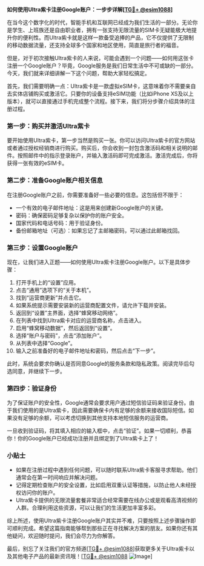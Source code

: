 **如何使用Ultra紫卡注册Google账户：一步步详解[[TG💪+ @esim1088](https://t.me/s/esim1088)]**

在当今这个数字化的时代，智能手机和互联网已经成为我们生活的一部分。无论你是学生、上班族还是自由职业者，拥有一张支持无限流量的SIM卡无疑能极大地提升你的便利性。而Ultra紫卡就是这样一款备受追捧的产品，它不仅提供了无限制的移动数据流量，还支持全球多个国家和地区使用，简直是旅行者的福音。

但是，对于初次接触Ultra紫卡的人来说，可能会遇到一个问题——如何用这张卡注册一个Google账户？毕竟，Google服务是我们日常生活中不可或缺的一部分。今天，我们就来详细讲解一下这个问题，帮助大家轻松搞定。

首先，我们需要明确一点：Ultra紫卡是一款虚拟eSIM卡，这意味着你不需要亲自去实体店铺购买或激活它。只要你的设备支持eSIM功能（比如iPhone XS及以上版本），就可以直接通过手机完成整个流程。接下来，我们将分步骤介绍具体的注册过程。

### 第一步：购买并激活Ultra紫卡

要开始使用Ultra紫卡，第一步当然是购买一张。你可以访问Ultra紫卡的官方网站或者通过授权经销商进行购买。购买后，你会收到一封包含激活码和相关说明的邮件。按照邮件中的指示登录账户，并输入激活码即可完成激活。激活完成后，你将获得一张有效的eSIM卡。

### 第二步：准备Google账户相关信息

在注册Google账户之前，你需要准备好一些必要的信息。这包括但不限于：

- 一个有效的电子邮件地址：这是用来创建新Google账户的关键。
- 密码：确保密码足够复杂以保护你的账户安全。
- 国家代码和电话号码：用于验证身份。
- 备份邮箱地址（可选）：如果忘记了主邮箱密码，可以通过此邮箱找回。

### 第三步：设置Google账户

现在，让我们进入正题——如何使用Ultra紫卡注册Google账户。以下是具体步骤：

1. 打开手机上的“设置”应用。
2. 点击“通用”选项下的“关于本机”。
3. 找到“运营商更新”并点击它。
4. 如果系统提示需要安装新的运营商配置文件，请允许下载并安装。
5. 返回到“设置”主界面，选择“蜂窝移动网络”。
6. 在列表中找到Ultra紫卡对应的运营商名称，点击进入。
7. 启用“蜂窝移动数据”，然后返回到“设置”。
8. 选择“账户与密码”，点击“添加账户”。
9. 从列表中选择“Google”。
10. 输入之前准备好的电子邮件地址和密码，然后点击“下一步”。

此时，系统会要求你确认是否同意Google的服务条款和隐私政策。阅读完毕后勾选同意，并继续下一步。

### 第四步：验证身份

为了保证账户的安全性，Google通常会要求用户通过短信验证码来验证身份。由于我们使用的是Ultra紫卡，因此需要确保卡内有足够的余额来接收国际短信。如果没有足够的余额，可以考虑切换到其他支持本地短信服务的运营商。

一旦收到验证码，将其填入相应的输入框中，点击“验证”。如果一切顺利，恭喜你！你的Google账户已经成功注册并且绑定到了Ultra紫卡上了！

### 小贴士

- 如果在注册过程中遇到任何问题，可以随时联系Ultra紫卡客服寻求帮助。他们通常会在第一时间响应并解决问题。
- 记得定期检查账户的安全设置，比如启用双重认证等措施，以防止他人未经授权访问你的账户。
- Ultra紫卡提供的无限流量套餐非常适合经常需要在线办公或是观看高清视频的人群。合理利用这些资源，可以让我们的生活更加丰富多彩。

综上所述，使用Ultra紫卡注册Google账户其实并不难，只要按照上述步骤操作即可顺利完成。希望这篇指南能够帮到那些正在寻找解决方案的朋友。如果你还有其他疑问，欢迎随时提问，我们会尽力为你解答。

最后，别忘了关注我们的官方频道[[TG💪+ @esim1088](https://t.me/s/esim1088)]获取更多关于Ultra紫卡以及其他电子产品的最新资讯哦！[[TG💪+ @esim1088](https://t.me/s/esim1088) ![Image](https://i.postimg.cc/4NQfJmqS/Snipaste-2025-05-13-00-14-12.png)]